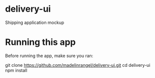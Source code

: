 # delivery-ui
Shipping application mockup


# Running this app
Before running the app, make sure you ran:

  git clone https://github.com/madelinrangel/delivery-ui.git
  cd delivery-ui
  npm install

